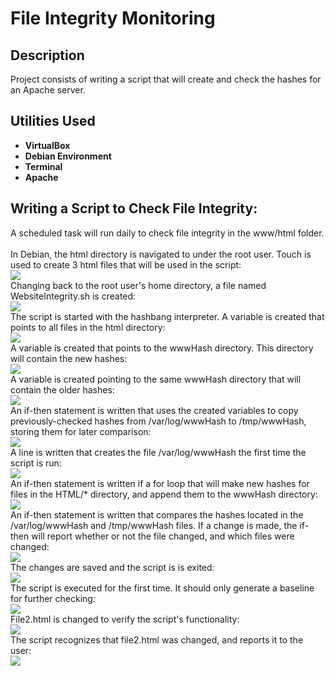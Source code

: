 <h1>File Integrity Monitoring</h1>

<h2>Description</h2>
Project consists of writing a script that will create and check the hashes for an Apache server.
<br />


<h2>Utilities Used</h2>

- <b>VirtualBox</b>
- <b>Debian Environment</b>
- <b>Terminal</b>
- <b>Apache</b>

<h2>Writing a Script to Check File Integrity:</h2>
A scheduled task will run daily to check file integrity in the www/html folder. 
<br />
<br />
In Debian, the html directory is navigated to under the root user. Touch is used to create 3 html files that will be used in the script:<br/>
<img src="https://imagizer.imageshack.com/img924/1198/RG0vWq.png"
<br />
<br />
Changing back to the root user's home directory, a file named WebsiteIntegrity.sh is created:<br/>
<img src="https://imagizer.imageshack.com/img922/1255/Uahe2x.png"
<br />
<br />
The script is started with the hashbang interpreter. A variable is created that points to all files in the html directory:<br/>
<img src="https://imagizer.imageshack.com/img923/3569/nfffuT.png"
<br />
<br />
A variable is created that points to the wwwHash directory. This directory will contain the new hashes:<br/>
<img src="https://imagizer.imageshack.com/img924/6663/cQhSH3.png"
<br />
<br />
A variable is created pointing to the same wwwHash directory that will contain the older hashes:<br/>
<img src="https://imagizer.imageshack.com/img923/5452/5WTphU.png"
<br />
<br />
An if-then statement is written that uses the created variables to copy previously-checked hashes from /var/log/wwwHash to /tmp/wwwHash, storing them for later comparison:<br/>
<img src="https://imagizer.imageshack.com/img923/3259/unlBG7.png"
<br />
<br />
A line is written that creates the file /var/log/wwwHash the first time the script is run:<br/>
<img src="https://imagizer.imageshack.com/img922/3717/9LZdTD.png"
<br />
<br />
An if-then statement is written if a for loop that will make new hashes for files in the HTML/* directory, and append them to the wwwHash directory:<br/>
<img src="https://imagizer.imageshack.com/img924/8735/1CcxgR.png"
<br />
<br />
An if-then statement is written that compares the hashes located in the /var/log/wwwHash and /tmp/wwwHash files. If a change is made, the if-then will report whether or not the file changed, and which files were changed:<br/>
<img src="https://imagizer.imageshack.com/img923/8497/15eNs9.png"
<br />
<br />
The changes are saved and the script is is exited:<br/>
<img src="https://imagizer.imageshack.com/img922/8653/pGOQhb.png"
<br />
<br />
The script is executed for the first time. It should only generate a baseline for further checking:<br/>
<img src="https://imagizer.imageshack.com/img922/9885/ZJC4tc.png"
<br />
<br />
File2.html is changed to verify the script's functionality:<br/>
<img src="https://imagizer.imageshack.com/img924/7692/2ijlu6.png"
<br />
<br />
The script recognizes that file2.html was changed, and reports it to the user:<br/>
<img src="https://imagizer.imageshack.com/img922/313/M9lm4z.png"
<br />
<br />


<!--
 ```diff
- text in red
+ text in green
! text in orange
# text in gray
@@ text in purple (and bold)@@
```
--!>
